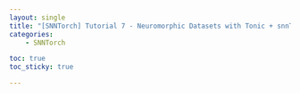 ```yaml
---
layout: single
title: "[SNNTorch] Tutorial 7 - Neuromorphic Datasets with Tonic + snnTorch"
categories: 
    - SNNTorch

toc: true
toc_sticky: true

---
```

